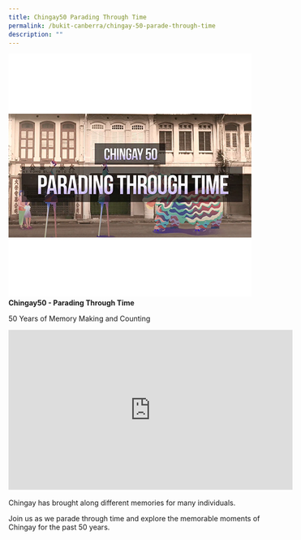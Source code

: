 ```yaml
---
title: Chingay50 Parading Through Time
permalink: /bukit-canberra/chingay-50-parade-through-time
description: ""
---
```

![Parading Through Time](/images/Events/chingay50---parading-through-time-50storiesimage.jpg)
**Chingay50 - Parading Through Time**

50 Years of Memory Making and Counting

<iframe width="560" height="315" src="https://www.youtube.com/embed/oalaKT0ao0g" title="YouTube video player" frameborder="0" allow="accelerometer; autoplay; clipboard-write; encrypted-media; gyroscope; picture-in-picture" allowfullscreen></iframe>

Chingay has brought along different memories for many individuals.

 

Join us as we parade through time and explore the memorable moments of Chingay for the past 50 years.